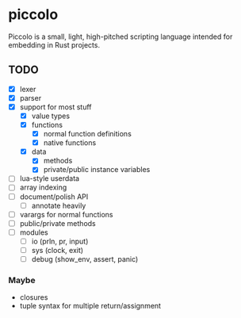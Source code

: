 
# piccolo

Piccolo is a small, light, high-pitched scripting language intended for
embedding in Rust projects.

## TODO

* [X] lexer
* [X] parser
* [X] support for most stuff
    * [X] value types
    * [X] functions
        * [X] normal function definitions
        * [X] native functions
    * [X] data
        * [X] methods
        * [X] private/public instance variables
* [ ] lua-style userdata
* [ ] array indexing
* [ ] document/polish API
    * [ ] annotate heavily
* [ ] varargs for normal functions
* [ ] public/private methods
* [ ] modules
    * [ ] io (prln, pr, input)
    * [ ] sys (clock, exit)
    * [ ] debug (show_env, assert, panic)
    
### Maybe

* closures
* tuple syntax for multiple return/assignment

